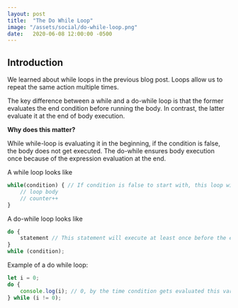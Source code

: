 ```yaml
---
layout: post
title:  "The Do While Loop"
image: "/assets/social/do-while-loop.png"
date:   2020-06-08 12:00:00 -0500
---
```


## Introduction

We learned about while loops in the previous blog post. Loops allow us to repeat the same action multiple times.

The key difference between a while and a do-while loop is that the former evaluates the end condition before running the body. In contrast, the latter evaluate it at the end of body execution.

**Why does this matter?**

While while-loop is evaluating it in the beginning, if the condition is false, the body does not get executed. The do-while ensures body execution once because of the expression evaluation at the end.


A while loop looks like

```javascript
while(condition) { // If condition is false to start with, this loop will never run.
    // loop body
    // counter++
}
```

A do-while loop looks like

```javascript
do {
    statement // This statement will execute at least once before the execution of the condition below!
}
while (condition);
```

Example of a do while loop:

```javascript
let i = 0;
do {
    console.log(i); // 0, by the time condition gets evaluated this variable gets printed to the console.
} while (i != 0);
```
